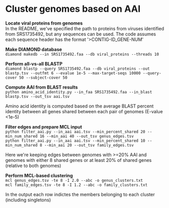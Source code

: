 # Cluster genomes based on AAI

<b> Locate viral proteins from genomes</b>  
In the README, we've specified the path to proteins from viruses identified from SRS1735492, but any sequences can be used. The code assumes each sequence header has the format '>CONTIG-ID_GENE-NUM'   

<b> Make DIAMOND database </b>  
`diamond makedb --in SRS1735492.faa --db viral_proteins --threads 10`

<b> Perform all-vs-all BLASTP </b>  
`diamond blastp --query SRS1735492.faa --db viral_proteins --out blastp.tsv --outfmt 6 --evalue 1e-5 --max-target-seqs 10000 --query-cover 50 --subject-cover 50`

<b> Compute AAI from BLAST results </b>   
`python amino_acid_identity.py --in_faa SRS1735492.faa --in_blast blastp.tsv --out_tsv aai.tsv`  

Amino acid identity is computed based on the average BLAST percent identity between all genes shared between each pair of genomes (E-value <1e-5)  

<b> Filter edges and prepare MCL input </b>    
`python filter_aai.py --in_aai aai.tsv --min_percent_shared 20 --min_num_shared 16 --min_aai 40 --out_tsv genus_edges.tsv`  
`python filter_aai.py --in_aai aai.tsv --min_percent_shared 10 --min_num_shared 8 --min_aai 20 --out_tsv family_edges.tsv`  

Here we're keeping edges between genomes with >=20% AAI and genomes with either 8 shared genes or at least 20% of shared genes (relative to both genomes)

<b> Perform MCL-based clustering </b>  
`mcl genus_edges.tsv -te 8 -I 2.0 --abc -o genus_clusters.txt`  
`mcl family_edges.tsv -te 8 -I 1.2 --abc -o family_clusters.txt`

In the output each row indictes the members belonging to each cluster (including singletons)

